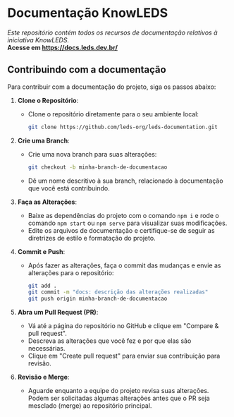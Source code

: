 # Documentação KnowLEDS
*Este repositório contém todos os recursos de documentação relativos à iniciativa KnowLEDS.*  
**Acesse em https://docs.leds.dev.br/**

## Contribuindo com a documentação
Para contribuir com a documentação do projeto, siga os passos abaixo:

1. **Clone o Repositório**:
   - Clone o repositório diretamente para o seu ambiente local:
     ```bash
     git clone https://github.com/leds-org/leds-documentation.git
     ```

2. **Crie uma Branch**:
   - Crie uma nova branch para suas alterações:
     ```bash
     git checkout -b minha-branch-de-documentacao
     ```
   - Dê um nome descritivo à sua branch, relacionado à documentação que você está contribuindo.

3. **Faça as Alterações**:
   - Baixe as dependências do projeto com o comando `npm i` e rode o comando `npm start` ou `npm serve` para visualizar suas modificações.
   - Edite os arquivos de documentação e certifique-se de seguir as diretrizes de estilo e formatação do projeto.

4. **Commit e Push**:
   - Após fazer as alterações, faça o commit das mudanças e envie as alterações para o repositório:
     ```bash
     git add .
     git commit -m "docs: descrição das alterações realizadas"
     git push origin minha-branch-de-documentacao
     ```

5. **Abra um Pull Request (PR)**:
   - Vá até a página do repositório no GitHub e clique em "Compare & pull request".
   - Descreva as alterações que você fez e por que elas são necessárias.
   - Clique em "Create pull request" para enviar sua contribuição para revisão.

6. **Revisão e Merge**:
   - Aguarde enquanto a equipe do projeto revisa suas alterações. Podem ser solicitadas algumas alterações antes que o PR seja mesclado (merge) ao repositório principal.
